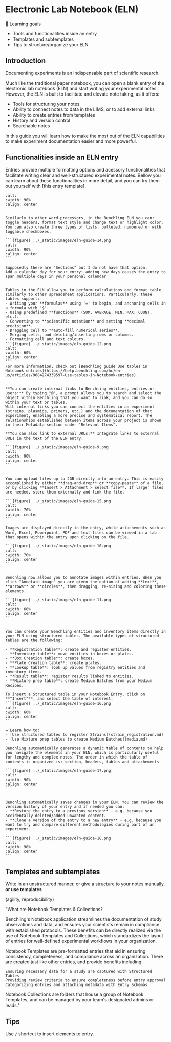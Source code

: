 # Electronic Lab Notebook (ELN)

 🎯 Learning goals
- Tools and functionalities inside an entry
- Templates and subtemplates
- Tips to structure/organize your ELN

## Introduction

Documenting experiments is an indispensable part of scientific research.

Much like the traditional paper notebook, you can open a blank entry of the electronic lab notebook (ELN) and start writing your experimental notes. However, the ELN is built to facilitate and elevate note taking, as it offers:

- Tools for structuring your notes
- Ability to connect notes to data in the LIMS, or to add external links
- Ability to create entries from templates
- History and version control
- Searchable notes

In this guide you will learn how to make the most out of the ELN capabilities to make experiment documentation easier and more powerful.

## Functionalities inside an ELN entry

Entries provide multiple formatting options and acessory functionalities that facilitate writing clear and well-structured experimental notes. Bellow you can learn about these functionalities in more detail, and you can try them out yourself with [this entry template].

```{figure} ../_static/images/eln-guide-5.png
:alt:
:width: 90%
:align: center
```

````{dropdown} Format text & Create lists

Similarly to other word processors, in the Benchling ELN you can: toggle headers, format text style and change text or highlight color. You can also create three types of lists: bulleted, numbered or with toggable checkboxes.

```{figure} ../_static/images/eln-guide-14.png
:alt:
:width: 90%
:align: center
```
````
````{dropdown} Section notes by calendar day
Supposedly there are "Sections" but I do not have that option.
Add a calendar day for your entry: adding new days causes the entry to span multiple days in your personal calendar

````

````{dropdown} Insert tables and perform calculations

Tables in the ELN allow you to perform calculations and format table similarly to other spreadsheet applications. Particularly, these tables support:
- Writing your **formulas** using '=' to begin, and anchoring cells in a formula with '$'.
- Using predefined **functions** (SUM, AVERAGE, MIN, MAX, COUNT, etc.).
- Converting to **scientific notation** and setting **decimal precision**.
- Dragging cell to **auto-fill numerical series**.
- Merging cells, and deleting/inserting rows or columns.
- Formatting cell and text colours.
```{figure} ../_static/images/eln-guide-12.png
:alt:
:width: 60%
:align: center
```
For more information, check out [Benchling guide Use tables in Notebook entries](https://help.benchling.com/hc/en-us/articles/9684274339597-Use-tables-in-Notebook-entries).

````

````{dropdown} Link within Benchling or to external URLs

**You can create internal links to Benchling entities, entries or users:** By typing "@", a prompt allows you to search and select the object within Benchling that you want to link, and you can do so within your text or tables. 
With internal links you can connect the entities in an experiment (strains, plasmids, primers, etc.) and the documentation of that experiment, enabling a more precise and systematical report. The relationships established between items across your project is shown in their Metadata section under "Relevant Items".

**You can also link to external URLs:** Integrate links to external URLs in the text of the ELN entry.

```{figure} ../_static/images/eln-guide-9.png
:alt:
:width: 90%
:align: center
```
````

````{dropdown} Attach external files and images

You can upload files up to 2GB directly into an entry. This is easily accomplished by either **drag-and-drop** or **copy-paste** of a file, or by clicking **Insert > Attachment > select file**. If larger files are needed, store them externally and link the file.

```{figure} ../_static/images/eln-guide-15.png
:alt:
:width: 70%
:align: center
```

Images are displayed directly in the entry, while attachements such as Word, Excel, Powerpoint, PDF and text files can be viewed in a tab that opens within the entry upon clicking on the file.

```{figure} ../_static/images/eln-guide-10.png
:alt:
:width: 70%
:align: center
```
````

````{dropdown} Annotate images

Benchling now allows you to annotate images within entries. When you click "Annotate image" you are given the option of adding **text**, **arrows** or **circles**, then dragging, re-sizing and coloring these elements.

```{figure} ../_static/images/eln-guide-11.png
:alt:
:width: 60%
:align: center
```
````



````{dropdown} Use structured tables

You can create your Benchling entities and inventory items directly in your ELN using structured tables. The available types of structured tables are the following:

- **Registration table**: create and register entities.
- **Inventory table**: move entities in boxes or plates.
- **Box Creation table**: create boxes.
- **Plate Creation table**: create plates.
- **Lookup table**: look up values from registry entities and inventory items.
- **Result table**: register results linked to entities.
- **Mixture prep table**: create Medium Batches from your Medium Recipes.

To insert a Structured table in your Notebook Entry, click on **"Insert"**, and select the table of interest:
```{figure} ../_static/images/eln-guide-16.png
:alt:
:width: 60%
:align: center
```

→ Learn how to:
- [Use structured tables to register Strains](strain_registration.md)
- [Use Mixture prep tables to create Medium Batches](media.md)

````

````{dropdown} Table of contents
Benchling automatically generates a dynamic table of contents to help you navigate the elements in your ELN, which is particularly useful for lengthy and complex notes. The order in which the table of contents is organized is: section, headers, tables and attachements.

```{figure} ../_static/images/eln-guide-17.png
:alt:
:width: 90%
:align: center
```
````

````{dropdown} History and version control 

Benchling automatically saves changes in your ELN. You can review the version history of your entry and if needed you can:
- **Restore the entry to a previous version** - e.g. because you accidentally deleted/added unwanted content.
- **Clone a version of the entry to a new entry** - e.g. because you want to try and compare different methodologies during part of an experiment.

```{figure} ../_static/images/eln-guide-18.png
:alt:
:width: 90%
:align: center
```

````



## Templates and subtemplates

Write in an unstructured manner, or give a structure to your notes manually, **or use templates**

(agility, reproducibility)

"What are Notebook Templates & Collections?

Benchling's Notebook application streamlines the documentation of study observations and data, and ensures your scientists remain in compliance with established protocols. These benefits can be directly realized via the use of Notebook Templates and Collections, which standardizes the layout of entries for well-defined experimental workflows in your organization.

Notebook Templates are pre-formatted entries that aid in ensuring consistency, completeness, and compliance across an organization. There are created just like other entries, and provide benefits including:

    Ensuring necessary data for a study are captured with Structured Tables
    Providing review criteria to ensure completeness before entry approval
    Categorizing entries and attaching metadata with Entry Schemas

Notebook Collections are folders that house a group of Notebook Templates, and can be managed by your team's designated admins or leads."

## Tips

Use `/` shortcut to insert elements to entry.